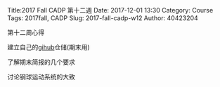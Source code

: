 Title:2017 Fall CADP 第十二週
Date: 2017-12-01 13:30
Category: Course
Tags: 2017fall, CADP
Slug: 2017-fall-cadp-w12
Author: 40423204

第十二周心得

<!-- PELICAN_END_SUMMARY -->

建立自己的<a href="https://github.com/40423204/40423204_cadp_final">gihub</a>仓储(期末用)

了解期末简报的几个要求

讨论钢球运动系统的大致

